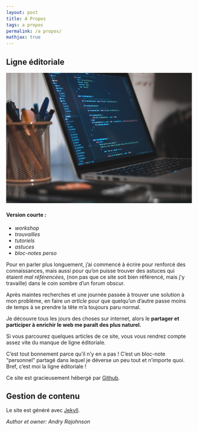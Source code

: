 ```yaml
---
layout: post
title: A Propos
tags: a propos
permalink: /a propos/
mathjax: true
---
```


## Ligne éditoriale

 ![propos](/images/propos.jpeg)


#### Version courte :
 * *workshop*
 * *trouvailles*
 * *tutoriels*
 * *astuces*
 * *bloc-notes perso*

 Pour en parler plus longuement, j’ai commencé à écrire pour renforcé des connaissances, mais aussi pour qu’on puisse trouver des astuces qui étaient *mal référencées*, (non pas que ce site soit bien référencé, mais j'y travaille) dans le coin sombre d’un forum obscur. 

 Après maintes recherches et une journée passée à trouver une solution à mon problème, en faire *un article* pour que quelqu’un d’autre passe moins de temps à se prendre la tête m’a toujours paru normal.

Je découvre tous les jours des choses sur internet, alors le **partager et participer à enrichir le web me paraît des plus naturel.**

Si vous parcourez quelques articles de ce site, vous vous rendrez compte assez vite du manque de ligne éditoriale. 

 C’est tout bonnement parce qu’il n’y en a pas ! C’est un bloc-note “personnel” partagé dans lequel je déverse un peu tout et n’importe quoi. Bref, c’est moi la ligne éditoriale !

Ce site est gracieusement hébergé par [Github](https://github.com/).

## Gestion de contenu

Le site est généré avec [Jekyll](https://jekyllrb.com/).



<footer>
	<cite title="author">Author et owner: Andry Rajohnson</cite>
</footer>


